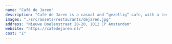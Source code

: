 ```yaml
---
name: "Café de Jaren"
description: "Café de Jaren is a casual and “gezellig” cafe, with a terrace on the water. Great place to go for a coffee with cake, lunch or a quick bite to eat at night."
images: "./src/assets/restaurants/dejaren.jpg"
address: "Nieuwe Doelenstraat 20-20, 1012 CP Amsterdam"
website: "https://cafedejaren.nl/"
cost: "£"
---
```

